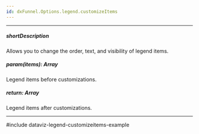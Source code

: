 ```yaml
---
id: dxFunnel.Options.legend.customizeItems
---
```

---
##### shortDescription
Allows you to change the order, text, and visibility of legend items.

##### param(items): Array<FunnelLegendItem>
Legend items before customizations.

##### return: Array<FunnelLegendItem>
Legend items after customizations.

---
#include dataviz-legend-customizeitems-example
